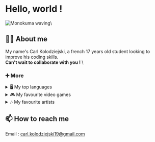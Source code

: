 # Hello, world !
![Monokuma waving](https://i.pinimg.com/originals/6c/24/f6/6c24f68fd1d4f9ecca9e67bedcbbc3b0.gif)\

## 👨‍💻 About me
<!-- TODO add more details about me as time goes on. -->
My name's Carl Kolodziejski, a french 17 years old student looking to improve his coding skills.\
**Can't wait to collaborate with you !** \

### ➕ More

<details>
<summary>🖥 My top languages</summary>

| Rank | Languages  |
|-----:|------------|
|     1| JavaScript |
|     2| SQL        |
|     3| Python     |

</details>

<details>
<summary>🎮 My favourite video games</summary>

| Rank | Games         |
|-----:|---------------|
|     1| Danganronpa   |
|     2| Hi-Fi Rush    |
|     3| Resident Evil |

</details>

<details>
<summary>🎶 My favourite artists</summary>
  
| Rank | Artists        |
|-----:|----------------|
|     1| WHOKILLEDXIX   |
|     2| SCH            |
|     3| menace Santana |

</details>

## 📫 How to reach me
Email : carl.kolodziejski19@gmail.com
